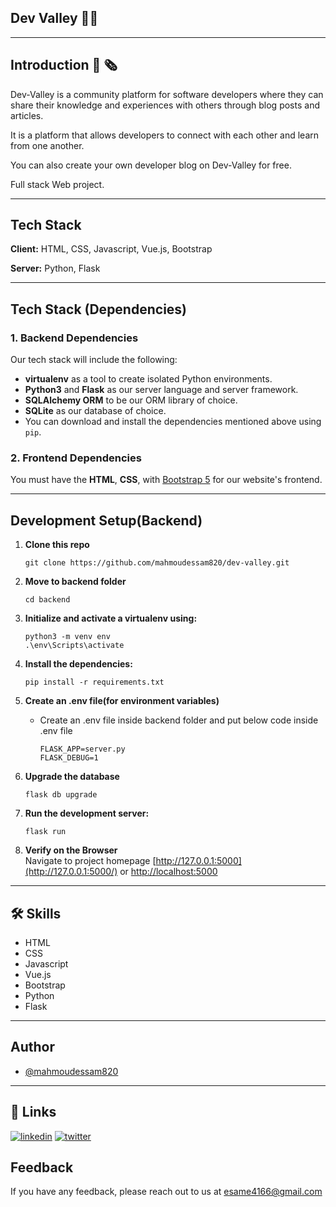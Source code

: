 ## Dev Valley 👨‍💻
---

## Introduction 📰 🗞

Dev-Valley is a community platform for software developers where they can share their knowledge and experiences with others through blog posts and articles.

It is a platform that allows developers to connect with each other and learn from one another.

You can also create your own developer blog on Dev-Valley for free.

Full stack Web project.
<hr>

## Tech Stack

**Client:** HTML, CSS, Javascript, Vue.js, Bootstrap

**Server:** Python, Flask

<hr>

## Tech Stack (Dependencies)

### 1. Backend Dependencies

Our tech stack will include the following:

- **virtualenv** as a tool to create isolated Python environments.
- **Python3** and **Flask** as our server language and server framework.
- **SQLAlchemy ORM** to be our ORM library of choice.
- **SQLite** as our database of choice.
- You can download and install the dependencies mentioned above using `pip`.


### 2. Frontend Dependencies

You must have the **HTML**, **CSS**, with [Bootstrap 5](https://getbootstrap.com/) for our website's frontend.

<hr>

## Development Setup(Backend)

1. **Clone this repo**
   ```
   git clone https://github.com/mahmoudessam820/dev-valley.git
   ```

2. **Move to backend folder**
   ```
   cd backend
   ```

3. **Initialize and activate a virtualenv using:**

   ```
   python3 -m venv env
   .\env\Scripts\activate
   ```

4. **Install the dependencies:**
   ```
   pip install -r requirements.txt
   ```

5. **Create an .env file(for environment variables)**
   - Create an .env file inside backend folder and put below code inside .env file
      ```
      FLASK_APP=server.py
      FLASK_DEBUG=1
      ```

6. **Upgrade the database**
   ```
   flask db upgrade
   ```

7. **Run the development server:**
   ```
   flask run
   ```

8. **Verify on the Browser**<br>
   Navigate to project homepage [http://127.0.0.1:5000](http://127.0.0.1:5000/) or [http://localhost:5000](http://localhost:5000)


<hr>

## 🛠 Skills

- HTML
- CSS
- Javascript
- Vue.js
- Bootstrap
- Python
- Flask

<hr>

## Author
- [@mahmoudessam820](https://github.com/mahmoudessam820)

<hr>

## 🔗 Links

[![linkedin](https://img.shields.io/badge/linkedin-0A66C2?style=for-the-badge&logo=linkedin&logoColor=white)](https://www.linkedin.com/in/mahmoud-el-kariouny-822719149/)
[![twitter](https://img.shields.io/badge/twitter-1DA1F2?style=for-the-badge&logo=twitter&logoColor=white)](https://twitter.com/Mahmoud42275)

## Feedback

If you have any feedback, please reach out to us at esame4166@gmail.com

